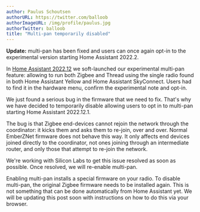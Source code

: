 ```yaml
---
author: Paulus Schoutsen
authorURL: https://twitter.com/balloob
authorImageURL: /img/profile/paulus.jpg
authorTwitter: balloob
title: "Multi-pan temporarily disabled"
---
```


**Update:** multi-pan has been fixed and users can once again opt-in to the experimental version starting Home Assistant 2022.2.

In [Home Assistant 2022.12](https://www.home-assistant.io/blog/2022/12/07/release-202212/) we soft-launched our experimental multi-pan feature: allowing to run both Zigbee and Thread using the single radio found in both Home Assistant Yellow and Home Assistant SkyConnect. Users had to find it in the hardware menu, confirm the experimental note and opt-in.

We just found a serious bug in the firmware that we need to fix. That's why we have decided to temporarily disable allowing users to opt in to multi-pan starting Home Assistant 2022.12.1.

The bug is that Zigbee end-devices cannot rejoin the network through the coordinator: it kicks them and asks them to re-join, over and over. Normal EmberZNet firmware does not behave this way. It only affects end devices joined directly to the coordinator, not ones joining through an intermediate router, and only those that attempt to re-join the network.

We're working with Silicon Labs to get this issue resolved as soon as possible. Once resolved, we will re-enable multi-pan.

Enabling multi-pan installs a special firmware on your radio. To disable multi-pan, the original Zigbee firmware needs to be installed again. This is not something that can be done automatically from Home Assistant yet. We will be updating this post soon with instructions on how to do this via your browser.
